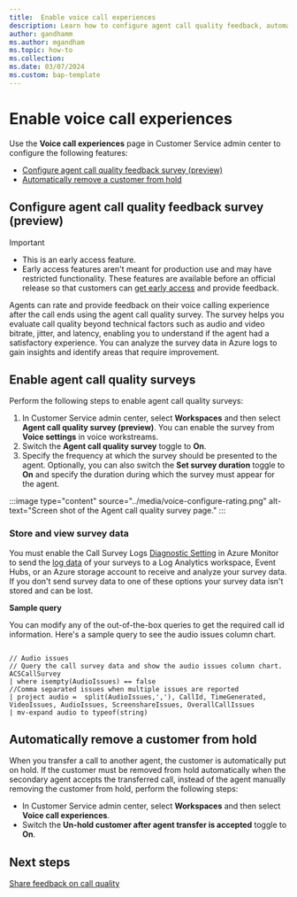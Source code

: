 ```yaml
---
title:  Enable voice call experiences
description: Learn how to configure agent call quality feedback, automatically remove a customer from hold.
author: gandhamm
ms.author: mgandham
ms.topic: how-to
ms.collection: 
ms.date: 03/07/2024
ms.custom: bap-template 
---
```


# Enable voice call experiences

Use the **Voice call experiences** page in Customer Service admin center to configure the following features:

- [Configure agent call quality feedback survey (preview)](#configure-agent-call-quality-feedback-survey-preview)
- [Automatically remove a customer from hold](#automatically-remove-a-customer-from-hold)

## Configure agent call quality feedback survey (preview)

> [!Important]
> - This is an early access feature. 
> - Early access features aren't meant for production use and may have restricted functionality. These features are available before an official release so that customers can [get early access](/power-platform/admin/opt-in-early-access-updates) and provide feedback.

Agents can rate and provide feedback on their voice calling experience after the call ends using the agent call quality survey. The survey helps you evaluate call quality beyond technical factors such as audio and video bitrate, jitter, and latency, enabling you to understand if the agent had a satisfactory experience. You can analyze the survey data in Azure logs to gain insights and identify areas that require improvement.

## Enable agent call quality surveys

Perform the following steps to enable agent call quality surveys:

1. In Customer Service admin center, select **Workspaces** and then select **Agent call quality survey (preview)**. You can enable the survey from **Voice settings** in voice workstreams. 
3. Switch the **Agent call quality survey** toggle to **On**.
4. Specify the frequency at which the survey should be presented to the agent. Optionally, you can also switch the **Set survey duration** toggle to **On** and specify the duration during which the survey must appear for the agent.

 :::image type="content" source="../media/voice-configure-rating.png" alt-text="Screen shot of the Agent call quality survey page." :::

### Store and view survey data

You must enable the Call Survey Logs [Diagnostic Setting](/azure/communication-services/concepts/analytics/enable-logging) in Azure Monitor to send the [log data](/azure/communication-services/concepts/analytics/logs/end-of-call-survey-logs) of your surveys to a Log Analytics workspace, Event Hubs, or an Azure storage account to receive and analyze your survey data. If you don't send survey data to one of these options your survey data isn't stored and can be lost.

**Sample query**

You can modify any of the out-of-the-box queries to get the required call id information. Here's a sample query to see the audio issues column chart.

```

// Audio issues 
// Query the call survey data and show the audio issues column chart. 
ACSCallSurvey
| where isempty(AudioIssues) == false
//Comma separated issues when multiple issues are reported
| project audio =  split(AudioIssues,','), CallId, TimeGenerated, VideoIssues, AudioIssues, ScreenshareIssues, OverallCallIssues
| mv-expand audio to typeof(string)

```

## Automatically remove a customer from hold

When you transfer a call to another agent, the customer is automatically put on hold. If the customer must be removed from hold automatically when the secondary agent accepts the transferred call, instead of the agent manually removing the customer from hold, perform the following steps:
- In Customer Service admin center, select **Workspaces** and then select **Voice call experiences**.
- Switch the **Un-hold customer after agent transfer is accepted** toggle to **On**. 

## Next steps

[Share feedback on call quality](../use/voice-channel-agent-experience.md#share-feedback-on-call-quality-preview)

